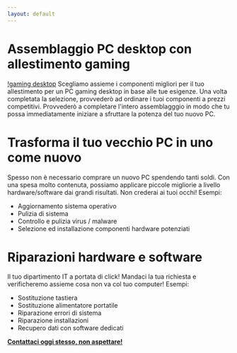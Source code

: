 ```yaml
---
layout: default
---
```


# Assemblaggio PC desktop con allestimento gaming
[!gaming desktop](assets/img/IMG_20220904_190744_482.jpg)
Scegliamo assieme i componenti migliori per il tuo allestimento per un PC gaming desktop in base alle tue esigenze.
Una volta completata la selezione, provvederò ad ordinare i tuoi componenti a prezzi competitivi.
Provvederò a completare l'intero assemblagggio in modo che tu possa immediatamente iniziare a sfruttare la potenza del tuo nuovo PC.


# Trasforma il tuo vecchio PC in uno come nuovo
Spesso non è necessario comprare un nuovo PC spendendo tanti soldi. Con una spesa molto contenuta, possiamo applicare piccole migliorie a livello hardware/software dai grandi risultati. Non crederai ai tuoi occhi!
Esempi:
 - Aggiornamento sistema operativo
 - Pulizia di sistema
 - Controllo e pulizia virus / malware
 - Selezione ed installazione componenti hardware potenziati

# Riparazioni hardware e software
Il tuo dipartimento IT a portata di click! Mandaci la tua richiesta e verificheremo assieme cosa non va col tuo computer!
Esempi:
 - Sostituzione tastiera
 - Sostituzione alimentatore portatile
 - Riparazione errori di sistema
 - Riparazione installazioni
 - Recupero dati con software dedicati

**[Contattaci oggi stesso, non aspettare!](mailto:giordanoserra7@gmail.com)**


<!--
## Header 2

> This is a blockquote following a header.
>
> When something is important enough, you do it even if the odds are not in your favor.

### Header 3

```js
// Javascript code with syntax highlighting.
var fun = function lang(l) {
  dateformat.i18n = require('./lang/' + l)
  return true;
}
```

```ruby
# Ruby code with syntax highlighting
GitHubPages::Dependencies.gems.each do |gem, version|
  s.add_dependency(gem, "= #{version}")
end
```

#### Header 4

*   This is an unordered list following a header.
*   This is an unordered list following a header.
*   This is an unordered list following a header.

##### Header 5

1.  This is an ordered list following a header.
2.  This is an ordered list following a header.
3.  This is an ordered list following a header.

###### Header 6

| head1        | head two          | three |
|:-------------|:------------------|:------|
| ok           | good swedish fish | nice  |
| out of stock | good and plenty   | nice  |
| ok           | good `oreos`      | hmm   |
| ok           | good `zoute` drop | yumm  |

### There's a horizontal rule below this.

* * *

### Here is an unordered list:

*   Item foo
*   Item bar
*   Item baz
*   Item zip

### And an ordered list:

1.  Item one
1.  Item two
1.  Item three
1.  Item four

### And a nested list:

- level 1 item
  - level 2 item
  - level 2 item
    - level 3 item
    - level 3 item
- level 1 item
  - level 2 item
  - level 2 item
  - level 2 item
- level 1 item
  - level 2 item
  - level 2 item
- level 1 item

### Small image

![Octocat](https://github.githubassets.com/images/icons/emoji/octocat.png)

### Large image

![Branching](https://guides.github.com/activities/hello-world/branching.png)


### Definition lists can be used with HTML syntax.

<dl>
<dt>Name</dt>
<dd>Godzilla</dd>
<dt>Born</dt>
<dd>1952</dd>
<dt>Birthplace</dt>
<dd>Japan</dd>
<dt>Color</dt>
<dd>Green</dd>
</dl>

```
Long, single-line code blocks should not wrap. They should horizontally scroll if they are too long. This line should be long enough to demonstrate this.
```

```
The final element.
```
-->

